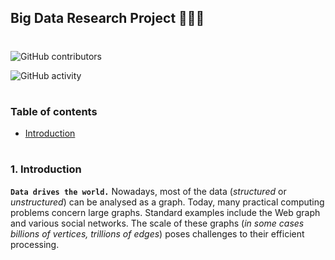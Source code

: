 ## Big Data Research Project 👨🏻‍💻

#

![GitHub contributors](https://img.shields.io/github/contributors/mohammadzainabbas/Big-Data-Research-Project)
<!-- ![GitHub stars](https://img.shields.io/github/stars/mohammadzainabbas/Big-Data-Research-Project?style=social) -->
![GitHub activity](https://img.shields.io/github/commit-activity/w/mohammadzainabbas/Big-Data-Research-Project?logoColor=brightgreen)

#

### Table of contents

- [Introduction](#introduction)

#

<a id="introduction" />

### 1. Introduction

__`Data drives the world.`__ Nowadays, most of the data (_structured_ or _unstructured_) can be analysed as a graph. Today, many practical computing problems concern large graphs. Standard examples include the Web graph and various social networks. The scale of these graphs (_in some cases billions of vertices, trillions of edges_) poses challenges to their efficient processing.

#
